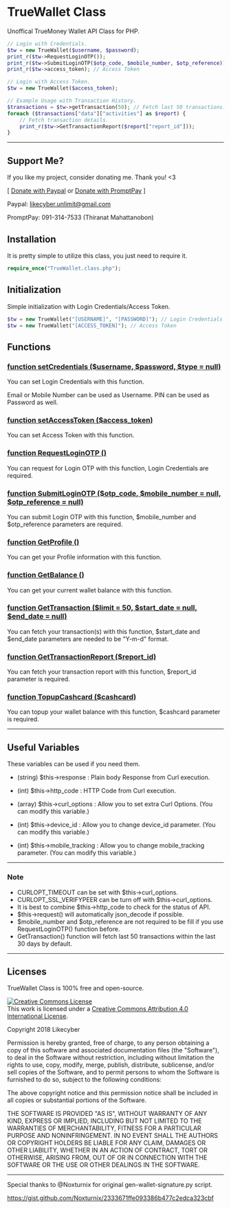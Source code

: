 # TrueWallet Class

Unoffical TrueMoney Wallet API Class for PHP.

```php
// Login with Credentials.
$tw = new TrueWallet($username, $password);
print_r($tw->RequestLoginOTP());
print_r($tw->SubmitLoginOTP($otp_code, $mobile_number, $otp_reference));
print_r($tw->access_token); // Access Token

// Login with Access Token.
$tw = new TrueWallet($access_token);

```

```php
// Example Usage with Transaction History.
$transactions = $tw->getTransaction(50); // Fetch last 50 transactions. (within the last 30 days)
foreach ($transactions["data"]["activities"] as $report) {
	// Fetch transaction details.
	print_r($tw->GetTransactionReport($report["report_id"]));
}
```


---

## Support Me?

If you like my project, consider donating me. Thank you! <3

[ [Donate with Paypal](https://paypal.me/likecyber) or [Donate with PromptPay](https://promptpay.io/0913147533) ]

Paypal: likecyber.unlimit@gmail.com

PromptPay: 091-314-7533 (Thiranat Mahattanobon)

## Installation

It is pretty simple to utilize this class, you just need to require it.

```php
require_once("TrueWallet.class.php");
```

## Initialization

Simple initialization with Login Credentials/Access Token.

```php
$tw = new TrueWallet("[USERNAME]", "[PASSWORD]"); // Login Credentials
$tw = new TrueWallet("[ACCESS_TOKEN]"); // Access Token

```
## Functions

### [function setCredentials ($username, $password, $type = null)]([https://github.com/likecyber/php-truewallet-class/blob/master/TrueWallet.class.php#L55-L61])

You can set Login Credentials with this function.

Email or Mobile Number can be used as Username. PIN can be used as Password as well.

### [function setAccessToken ($access_token)]([https://github.com/likecyber/php-truewallet-class/blob/master/TrueWallet.class.php#L63-L65])

You can set Access Token with this function.

### [function RequestLoginOTP ()]([https://github.com/likecyber/php-truewallet-class/blob/master/TrueWallet.class.php#L100-L117])

You can request for Login OTP with this function, Login Credentials are required.

### [function SubmitLoginOTP ($otp_code, $mobile_number = null, $otp_reference = null)]([https://github.com/likecyber/php-truewallet-class/blob/master/TrueWallet.class.php#L119-L139])

You can submit Login OTP with this function, $mobile_number and $otp_reference parameters are required.

### [function GetProfile ()]([https://github.com/likecyber/php-truewallet-class/blob/master/TrueWallet.class.php#L141-L144])

You can get your Profile information with this function.

### [function GetBalance ()]([https://github.com/likecyber/php-truewallet-class/blob/master/TrueWallet.class.php#L146-L149])

You can get your current wallet balance with this function.

### [function GetTransaction ($limit = 50, $start_date = null, $end_date = null)]([https://github.com/likecyber/php-truewallet-class/blob/master/TrueWallet.class.php#L151-L159])

You can fetch your transaction(s) with this function, $start_date and $end_date parameters are needed to be "Y-m-d" format.

### [function GetTransactionReport ($report_id)]([https://github.com/likecyber/php-truewallet-class/blob/master/TrueWallet.class.php#L161-L166])

You can fetch your transaction report with this function, $report_id parameter is required.

### [function TopupCashcard ($cashcard)]([https://github.com/likecyber/php-truewallet-class/blob/master/TrueWallet.class.php#L168-L171])

You can topup your wallet balance with this function, $cashcard parameter is required.

---

## Useful Variables
These variables can be used if you need them.

- (string) $this->response : Plain body Response from Curl execution.
- (int) $this->http_code : HTTP Code from Curl execution.

- (array) $this->curl_options : Allow you to set extra Curl Options. (You can modify this variable.)
- (int) $this->device_id : Allow you to change device_id parameter. (You can modify this variable.)
- (int) $this->mobile_tracking : Allow you to change mobile_tracking parameter. (You can modify this variable.)

---

### Note
- CURLOPT_TIMEOUT can be set with $this->curl_options.
- CURLOPT_SSL_VERIFYPEER can be turn off with $this->curl_options.
- It is best to combine $this->http_code to check for the status of API.
- $this->request()  will automatically json_decode if possible.
- $mobile_number and $otp_reference are not required to be fill if you use RequestLoginOTP() function before.
- GetTransaction() function will fetch last 50 transactions within the last 30 days by default.

---

## Licenses

TrueWallet Class is 100% free and open-source.

<a rel="license" href="http://creativecommons.org/licenses/by/4.0/"><img alt="Creative Commons License" style="border-width:0" src="https://i.creativecommons.org/l/by/4.0/88x31.png" /></a><br />This work is licensed under a <a rel="license" href="http://creativecommons.org/licenses/by/4.0/">Creative Commons Attribution 4.0 International License</a>.

Copyright 2018 Likecyber

Permission is hereby granted, free of charge, to any person obtaining a copy of this software and associated documentation files (the "Software"), to deal in the Software without restriction, including without limitation the rights to use, copy, modify, merge, publish, distribute, sublicense, and/or sell copies of the Software, and to permit persons to whom the Software is furnished to do so, subject to the following conditions:

The above copyright notice and this permission notice shall be included in all copies or substantial portions of the Software.

THE SOFTWARE IS PROVIDED "AS IS", WITHOUT WARRANTY OF ANY KIND, EXPRESS OR IMPLIED, INCLUDING BUT NOT LIMITED TO THE WARRANTIES OF MERCHANTABILITY, FITNESS FOR A PARTICULAR PURPOSE AND NONINFRINGEMENT. IN NO EVENT SHALL THE AUTHORS OR COPYRIGHT HOLDERS BE LIABLE FOR ANY CLAIM, DAMAGES OR OTHER LIABILITY, WHETHER IN AN ACTION OF CONTRACT, TORT OR OTHERWISE, ARISING FROM, OUT OF OR IN CONNECTION WITH THE SOFTWARE OR THE USE OR OTHER DEALINGS IN THE SOFTWARE.

---

Special thanks to @Noxturnix for original gen-wallet-signature.py script.

https://gist.github.com/Noxturnix/2333671ffe093386b477c2edca323cbf
